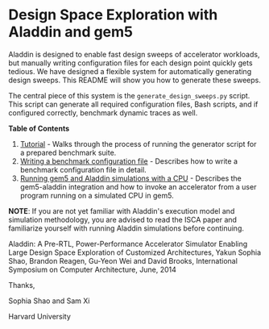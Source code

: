 Design Space Exploration with Aladdin and gem5
==============================================

Aladdin is designed to enable fast design sweeps of accelerator workloads, but
manually writing configuration files for each design point quickly gets
tedious. We have designed a flexible system for automatically generating design
sweeps. This README will show you how to generate these sweeps.

The central piece of this system is the `generate_design_sweeps.py` script.
This script can generate all required configuration files, Bash scripts, and if
configured correctly, benchmark dynamic traces as well.

**Table of Contents**
  1. [Tutorial](docs/tutorial.md) - Walks through the process of running the
     generator script for a prepared benchmark suite.
  2. [Writing a benchmark configuration file](docs/benchmarkconfig.md) -
     Describes how to write a benchmark configuration file in detail.
  3. [Running gem5 and Aladdin simulations with a CPU](docs/gem5-cpu.md) -
     Describes the gem5-aladdin integration and how to invoke an accelerator
     from a user program running on a simulated CPU in gem5.

**NOTE**: If you are not yet familiar with Aladdin's execution model and
simulation methodology, you are advised to read the ISCA paper and familiarize
yourself with running Aladdin simulations before continuing.


Aladdin: A Pre-RTL, Power-Performance Accelerator Simulator Enabling Large
Design Space Exploration of Customized Architectures,
Yakun Sophia Shao, Brandon Reagen, Gu-Yeon Wei and David Brooks,
International Symposium on Computer Architecture, June, 2014

Thanks,

Sophia Shao and Sam Xi

Harvard University
